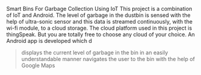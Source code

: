 Smart Bins For Garbage Collection Using IoT
This project is a combination of IoT and Android.
The level of garbage in the dustbin is sensed with the help of ultra-sonic sensor and this data is streamed continuously, with the wi-fi module, to a cloud storage. The cloud platform used in this project is thingSpeak. But you are totally free to choose any cloud of your choice.
An Android app is developed which d
  > displays the current level of garbage in the bin in an easily understandable manner
  > navigates the user to the bin with the help of Google Maps
